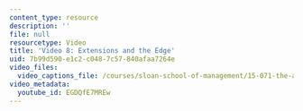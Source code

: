 ```yaml
---
content_type: resource
description: ''
file: null
resourcetype: Video
title: 'Video 8: Extensions and the Edge'
uid: 7b99d590-e1c2-c048-7c57-840afaa7264e
video_files:
  video_captions_file: /courses/sloan-school-of-management/15-071-the-analytics-edge-spring-2017/linear-optimization/google-adwords-optimizing-online-advertising-recitation/video-8-extensions-and-the-edge/video-8-extensions-and-the-edge-0/EGDQfE7MREw.vtt
video_metadata:
  youtube_id: EGDQfE7MREw
---
```

